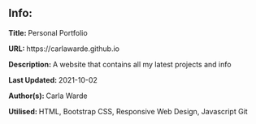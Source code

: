 <h2>Info:</h2>
<p><b>Title: </b>Personal Portfolio</p>
<p><b>URL: </b>https://carlawarde.github.io
<p><b>Description: </b>A website that contains all my latest projects and info</p>
<p><b>Last Updated: </b>2021-10-02</p>
<p><b>Author(s): </b>Carla Warde</p>
<p><b>Utilised: </b>HTML, Bootstrap CSS, Responsive Web Design, Javascript Git</p>
